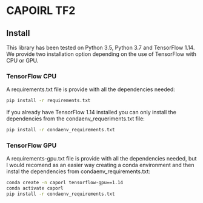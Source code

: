 # CAPOIRL TF2
## Install

This library has been tested on Python 3.5, Python 3.7 and TensorFlow 1.14.  
We provide two installation option depending on the use of TensorFlow with CPU or GPU.

### TensorFlow CPU

A requirements.txt file is provide with all the dependencies needed:

```bash
pip install -r requirements.txt
```

If you already have TensorFlow 1.14 installed you can only install the dependencies from the condaenv_requeriments.txt file:
```bash
pip install -r condaenv_requirements.txt
```

### TensorFlow GPU

A requirements-gpu.txt file is provide with all the dependencies needed, but I would recomend as an easier way creating a conda environment and then instal the dependencies from condaenv_requirements.txt:
```bash
conda create -n caporl tensorflow-gpu==1.14
conda activate caporl
pip install -r condaenv_requirements.txt